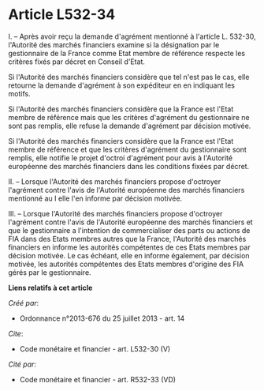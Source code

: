 # Article L532-34

I. – Après avoir reçu la demande d'agrément mentionné à l'article L. 532-30, l'Autorité des marchés financiers examine si la
désignation par le gestionnaire de la France comme Etat membre de référence respecte les critères fixés par décret en Conseil
d'Etat.

Si l'Autorité des marchés financiers considère que tel n'est pas le cas, elle retourne la demande d'agrément à son expéditeur
en en indiquant les motifs.

Si l'Autorité des marchés financiers considère que la France est l'Etat membre de référence mais que les critères d'agrément
du gestionnaire ne sont pas remplis, elle refuse la demande d'agrément par décision motivée.

Si l'Autorité des marchés financiers considère que la France est l'Etat membre de référence et que les critères d'agrément du
gestionnaire sont remplis, elle notifie le projet d'octroi d'agrément pour avis à l'Autorité européenne des marchés
financiers dans les conditions fixées par décret.

II. – Lorsque l'Autorité des marchés financiers propose d'octroyer l'agrément contre l'avis de l'Autorité européenne des
marchés financiers mentionné au I elle l'en informe par décision motivée.

III. – Lorsque l'Autorité des marchés financiers propose d'octroyer l'agrément contre l'avis de l'Autorité européenne des
marchés financiers et que le gestionnaire a l'intention de commercialiser des parts ou actions de FIA dans des Etats membres
autres que la France, l'Autorité des marchés financiers en informe les autorités compétentes de ces Etats membres par
décision motivée. Le cas échéant, elle en informe également, par décision motivée, les autorités compétentes des Etats
membres d'origine des FIA gérés par le gestionnaire.

**Liens relatifs à cet article**

_Créé par_:

  - Ordonnance n°2013-676 du 25 juillet 2013 - art. 14

_Cite_:

  - Code monétaire et financier - art. L532-30 (V)

_Cité par_:

  - Code monétaire et financier - art. R532-33 (VD)
